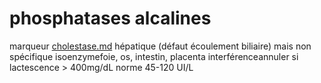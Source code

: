 # phosphatases alcalines



marqueur [cholestase.md](#cholestasemd) hépatique (défaut écoulement biliaire) mais non spécifique
isoenzymefoie, os, intestin, placenta
interférenceannuler si lactescence > 400mg/dL
norme 45-120 UI/L
